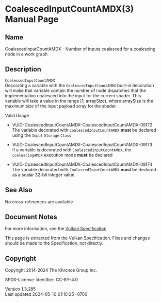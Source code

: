 # CoalescedInputCountAMDX(3) Manual Page

## Name

CoalescedInputCountAMDX - Number of inputs coalesced for a coalescing
node in a work graph



## <a href="#_description" class="anchor"></a>Description

`CoalescedInputCountAMDX`  
Decorating a variable with the `CoalescedInputCountAMDX` built-in
decoration will make that variable contain the number of node dispatches
that the implementation coalesced into the input for the current shader.
This variable will take a value in the range \[1, arraySize), where
arraySize is the maximum size of the input payload array for the shader.

Valid Usage

- <a href="#VUID-CoalescedInputCountAMDX-CoalescedInputCountAMDX-09172"
  id="VUID-CoalescedInputCountAMDX-CoalescedInputCountAMDX-09172"></a>
  VUID-CoalescedInputCountAMDX-CoalescedInputCountAMDX-09172  
  The variable decorated with `CoalescedInputCountAMDX` **must** be
  declared using the `Input` `Storage` `Class`

- <a href="#VUID-CoalescedInputCountAMDX-CoalescedInputCountAMDX-09173"
  id="VUID-CoalescedInputCountAMDX-CoalescedInputCountAMDX-09173"></a>
  VUID-CoalescedInputCountAMDX-CoalescedInputCountAMDX-09173  
  If a variable is decorated with `CoalescedInputCountAMDX`, the
  `CoalescingAMDX` execution mode **must** be declared

- <a href="#VUID-CoalescedInputCountAMDX-CoalescedInputCountAMDX-09174"
  id="VUID-CoalescedInputCountAMDX-CoalescedInputCountAMDX-09174"></a>
  VUID-CoalescedInputCountAMDX-CoalescedInputCountAMDX-09174  
  The variable decorated with `CoalescedInputCountAMDX` **must** be
  declared as a scalar 32-bit integer value

## <a href="#_see_also" class="anchor"></a>See Also

No cross-references are available

## <a href="#_document_notes" class="anchor"></a>Document Notes

For more information, see the <a
href="https://registry.khronos.org/vulkan/specs/1.3-extensions/html/vkspec.html#CoalescedInputCountAMDX"
target="_blank" rel="noopener">Vulkan Specification</a>

This page is extracted from the Vulkan Specification. Fixes and changes
should be made to the Specification, not directly.

## <a href="#_copyright" class="anchor"></a>Copyright

Copyright 2014-2024 The Khronos Group Inc.

SPDX-License-Identifier: CC-BY-4.0

Version 1.3.285  
Last updated 2024-05-10 01:10:25 -0700
